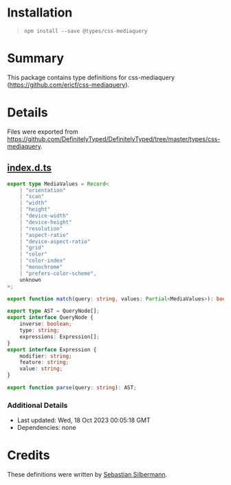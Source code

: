 # Installation
> `npm install --save @types/css-mediaquery`

# Summary
This package contains type definitions for css-mediaquery (https://github.com/ericf/css-mediaquery).

# Details
Files were exported from https://github.com/DefinitelyTyped/DefinitelyTyped/tree/master/types/css-mediaquery.
## [index.d.ts](https://github.com/DefinitelyTyped/DefinitelyTyped/tree/master/types/css-mediaquery/index.d.ts)
````ts
export type MediaValues = Record<
    | "orientation"
    | "scan"
    | "width"
    | "height"
    | "device-width"
    | "device-height"
    | "resolution"
    | "aspect-ratio"
    | "device-aspect-ratio"
    | "grid"
    | "color"
    | "color-index"
    | "monochrome"
    | "prefers-color-scheme",
    unknown
>;

export function match(query: string, values: Partial<MediaValues>): boolean;

export type AST = QueryNode[];
export interface QueryNode {
    inverse: boolean;
    type: string;
    expressions: Expression[];
}
export interface Expression {
    modifier: string;
    feature: string;
    value: string;
}

export function parse(query: string): AST;

````

### Additional Details
 * Last updated: Wed, 18 Oct 2023 00:05:18 GMT
 * Dependencies: none

# Credits
These definitions were written by [Sebastian Silbermann](https://github.com/eps1lon).
